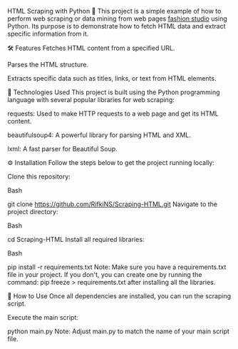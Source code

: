 HTML Scraping with Python 🐍
This project is a simple example of how to perform web scraping or data mining from web pages [fashion studio](https://fashion-studio.dicoding.dev) using Python. Its purpose is to demonstrate how to fetch HTML data and extract specific information from it.

🛠️ Features
Fetches HTML content from a specified URL.

Parses the HTML structure.

Extracts specific data such as titles, links, or text from HTML elements.

🚀 Technologies Used
This project is built using the Python programming language with several popular libraries for web scraping:

requests: Used to make HTTP requests to a web page and get its HTML content.

beautifulsoup4: A powerful library for parsing HTML and XML.

lxml: A fast parser for Beautiful Soup.

⚙️ Installation
Follow the steps below to get the project running locally:

Clone this repository:

Bash

git clone https://github.com/RifkiNS/Scraping-HTML.git
Navigate to the project directory:

Bash

cd Scraping-HTML
Install all required libraries:

Bash

pip install -r requirements.txt
Note: Make sure you have a requirements.txt file in your project. If you don't, you can create one by running the command: pip freeze > requirements.txt after installing all the libraries.

📝 How to Use
Once all dependencies are installed, you can run the scraping script.

Execute the main script:

python main.py
Note: Adjust main.py to match the name of your main script file.
